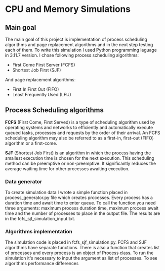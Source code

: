 # CPU and Memory Simulations
## Main goal
The main goal of this project is implementation of process scheduling algorithms and page replacement algorithms and in the next step testing each of them. To write this simulation I used Python programming laguage in 3.11.7 version. I chose following process scheduling algorithms:
- First Come First Server (FCFS)
- Shortest Job First (SJF)

And page replacement algorithms:
- First In First Out (FIFO)
- Least Frequently Used (LFU)

## Process Scheduling algorithms
**FCFS** (First Come, First Served) is a type of scheduling algorithm used by operating systems and networks to efficiently and automatically execute queued tasks, processes and requests by the order of their arrival. An FCFS scheduling algorithm may also be referred to as a first-in, first-out (FIFO) algorithm or a first-come.

**SJF** (Shortest Job First) is an algorithm in which the process having the smallest execution time is chosen for the next execution. This scheduling method can be preemptive or non-preemptive. It significantly reduces the average waiting time for other processes awaiting execution.

### Data generator
To create simulation data I wrote a simple function placed in process_generator.py file which creates processes. Every process has a duration time and await time to enter queue. To call the function you need three arguments: maximum process duration time, maximum process await time and the number of processes to place in the output file. The results are in the fcfs_sjf_simulation_input.txt.

### Algorithms implementation
The simulation code is placed in fcfs_sjf_simulation.py. FCFS and SJF algorithms have separate functions. There is also a function that creates list of processes and every process is an object of Process class. To run the simulation it's necessary to input the argument as list of processes. To see algorithms performance differences
